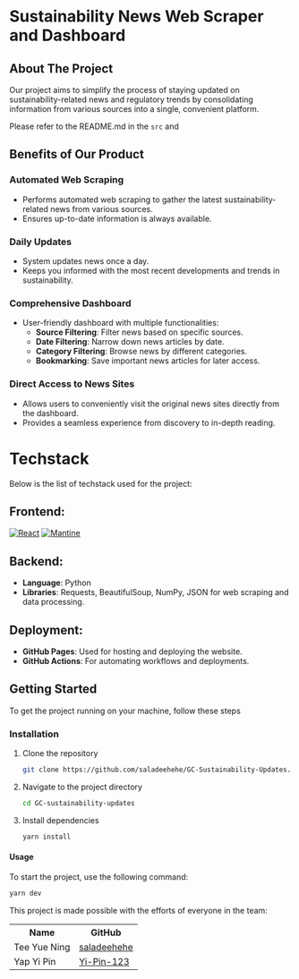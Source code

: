 # Sustainability News Web Scraper and Dashboard

## About The Project
Our project aims to simplify the process of staying updated on sustainability-related news and regulatory trends by consolidating information from various sources into a single, convenient platform.

Please refer to the README.md in the `src` and 

## Benefits of Our Product

### Automated Web Scraping
- Performs automated web scraping to gather the latest sustainability-related news from various sources.
- Ensures up-to-date information is always available.

### Daily Updates
- System updates news once a day.
- Keeps you informed with the most recent developments and trends in sustainability.

### Comprehensive Dashboard
- User-friendly dashboard with multiple functionalities:
  - **Source Filtering**: Filter news based on specific sources.
  - **Date Filtering**: Narrow down news articles by date.
  - **Category Filtering**: Browse news by different categories.
  - **Bookmarking**: Save important news articles for later access.

### Direct Access to News Sites
- Allows users to conveniently visit the original news sites directly from the dashboard.
- Provides a seamless experience from discovery to in-depth reading.

# Techstack

Below is the list of techstack used for the project:

## Frontend:

[![React][React.js]][React-url]
[![Mantine][Mantine]][Mantine-url]

## Backend:

- **Language**: Python
- **Libraries**: Requests, BeautifulSoup, NumPy, JSON for web scraping and data processing.

## Deployment:
- **GitHub Pages**: Used for hosting and deploying the website.
- **GitHub Actions**: For automating workflows and deployments.

<!-- GETTING STARTED -->
## Getting Started

To get the project running on your machine, follow these steps

### Installation
1. Clone the repository
   ```sh
   git clone https://github.com/saladeehehe/GC-Sustainability-Updates.git
   ```

2. Navigate to the project directory
   ```sh
   cd GC-sustainability-updates
   ```
3. Install dependencies
   ```sh
   yarn install
   ```
#### **Usage**
To start the project, use the following command:

```sh
yarn dev
```




This project is made possible with the efforts of everyone in the team: 

<div>
 <table>
  <tr>
    <th>Name</th>
    <th>GitHub</th>
  </tr>
  <tr>
    <td>Tee Yue Ning</td>
    <td>
      <a href="https://github.com/saladeehehe" target="_blank">
        saladeehehe
      </a>
    </td>
  </tr>
  <tr>
    <td>Yap Yi Pin</td>
    <td>
      <a href="https://github.com/Yi-Pin-123" target="_blank">
        Yi-Pin-123
      </a>
    </td>
 
</table>

<!-- MARKDOWN LINKS & IMAGES -->
[React.js]: https://img.shields.io/badge/React-20232A?style=for-the-badge&logo=react&logoColor=61DAFB
[React-url]: https://reactjs.org/
[Mantine]: https://img.shields.io/badge/Mantine-ffffff?style=for-the-badge&logo=Mantine&logoColor=339af0
[Mantine-url]: https://mantine.dev/

